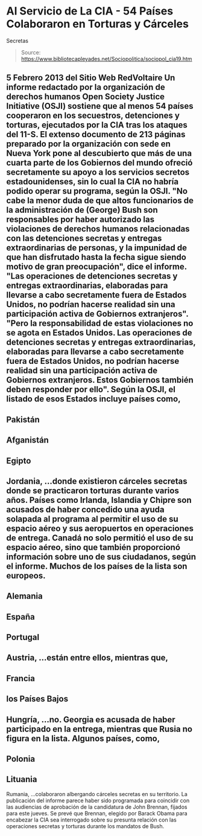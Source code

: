 # Al Servicio de La CIA - 54 Países Colaboraron en Torturas y Cárceles 
Secretas

> Source: https://www.bibliotecapleyades.net/Sociopolitica/sociopol_cia19.htm

5 Febrero 2013
del Sitio Web
RedVoltaire
Un informe redactado por la organización de derechos humanos Open Society
Justice Initiative (OSJI) sostiene que al menos 54 países cooperaron en los
secuestros, detenciones y torturas, ejecutados por la CIA tras los
ataques
del 11-S.
El extenso documento de 213 páginas preparado por la organización con sede
en Nueva York pone al descubierto que más de una cuarta parte de los
Gobiernos del mundo ofreció secretamente su apoyo a los servicios secretos
estadounidenses, sin lo cual
la CIA no habría podido operar su programa,
según la OSJI.
"No cabe la menor duda de que altos funcionarios de la
administración de
(George) Bush son responsables por haber autorizado las violaciones de
derechos humanos relacionadas con las detenciones secretas y entregas
extraordinarias de personas, y la impunidad de que han disfrutado hasta la
fecha sigue siendo motivo de gran preocupación", dice el informe.
"Las operaciones de detenciones secretas y entregas extraordinarias,
elaboradas para llevarse a cabo secretamente fuera de Estados Unidos, no
podrían hacerse realidad sin una participación activa de Gobiernos
extranjeros".
"Pero la responsabilidad de estas violaciones no se agota en Estados Unidos.
Las operaciones de detenciones secretas y entregas extraordinarias,
elaboradas para llevarse a cabo secretamente fuera de Estados Unidos, no
podrían hacerse realidad sin una participación activa de Gobiernos
extranjeros.
Estos Gobiernos también deben responder por ello".
Según la OSJI, el listado de esos Estados incluye países como,
-
Pakistán
-
Afganistán
-
Egipto
-
Jordania,
...donde existieron cárceles secretas donde se
practicaron torturas durante varios años.
Países como Irlanda, Islandia y
Chipre son acusados de haber concedido una ayuda solapada al programa al
permitir el uso de su espacio aéreo y sus aeropuertos en operaciones de
entrega.
Canadá no solo permitió el uso de su espacio aéreo, sino que también
proporcionó información sobre uno de sus ciudadanos, según el informe.
Muchos de los países de la lista son europeos.
-
Alemania
-
España
-
Portugal
-
Austria,
...están entre ellos, mientras que,
-
Francia
-
los Países Bajos
-
Hungría,
...no.
Georgia es acusada de haber participado en la entrega, mientras que
Rusia no figura en la lista.
Algunos países, como,
-
Polonia
-
Lituania
-
Rumania,
...colaboraron albergando
cárceles secretas en su territorio.
La publicación del informe parece haber sido programada para coincidir con
las audiencias de aprobación de la candidatura de John Brennan, fijados para
este jueves.
Se prevé que Brennan, elegido por
Barack Obama para encabezar
la CIA sea interrogado sobre su presunta relación con las operaciones
secretas y torturas durante los mandatos de
Bush.
